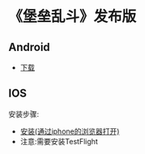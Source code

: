# 《堡垒乱斗》发布版

## Android

- [下载](https://code.aliyun.com/lovebirdsx/pubg_pub/raw/master/latest/X5DemoTest.apk)

## IOS

安装步骤:

- [安装(通过iphone的浏览器打开)](https://testflight.apple.com/join/R6VAbjov)
- 注意:需要安装TestFlight

